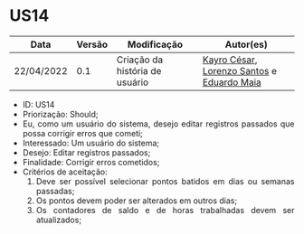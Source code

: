 # US14


|Data | Versão | Modificação | Autor(es)|
| -- | -- | -- | -- |
| 22/04/2022 | 0.1 | Criação da história de usuário | [Kayro César](https://github.com/kayrocesar), [Lorenzo Santos](https://github.com/kayrocesar) e [Eduardo Maia](https://github.com/eduardomr) |


<ul>
<li> ID: US14</li>
<li>Priorização: Should;</li>
<li align="justify">Eu, como um usuário do sistema, desejo editar registros passados que possa corrigir erros que cometi;</li>
<li>Interessado: Um usuário do sistema;</li>
<li>Desejo: Editar registros passados;</li>
<li>Finalidade: Corrigir erros cometidos;</li>
<li align="justify"> Critérios de aceitação:
    <ol>
    <li> Deve ser possível selecionar pontos batidos em dias ou semanas passadas;</li>
    <li> Os pontos devem poder ser alterados em outros dias;</li>
    <li> Os contadores de saldo e de horas trabalhadas devem ser atualizados;</li>
    </ol>
</ul>